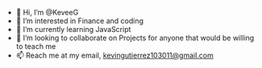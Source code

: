 - 👋 Hi, I’m @KeveeG
- 👀 I’m interested in Finance and coding
- 🌱 I’m currently learning JavaScript
- 💞️ I’m looking to collaborate on Projects for anyone that would be willing to teach me
- 📫 Reach me at my email, kevingutierrez103011@gmail.com 
